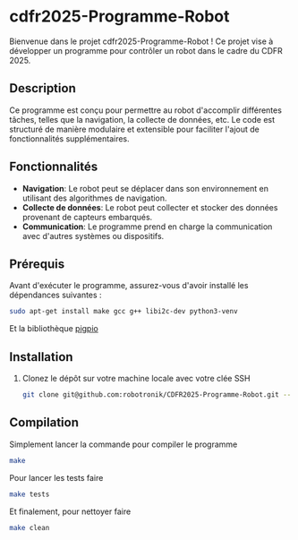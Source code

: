 # cdfr2025-Programme-Robot

Bienvenue dans le projet cdfr2025-Programme-Robot ! Ce projet vise à développer un programme pour contrôler un robot dans le cadre du CDFR 2025.

## Description

Ce programme est conçu pour permettre au robot d'accomplir différentes tâches, telles que la navigation, la collecte de données, etc. Le code est structuré de manière modulaire et extensible pour faciliter l'ajout de fonctionnalités supplémentaires.

## Fonctionnalités

- **Navigation**: Le robot peut se déplacer dans son environnement en utilisant des algorithmes de navigation.
- **Collecte de données**: Le robot peut collecter et stocker des données provenant de capteurs embarqués.
- **Communication**: Le programme prend en charge la communication avec d'autres systèmes ou dispositifs.

## Prérequis

Avant d'exécuter le programme, assurez-vous d'avoir installé les dépendances suivantes :

```bash
sudo apt-get install make gcc g++ libi2c-dev python3-venv
```
Et la bibliothèque [pigpio](https://abyz.me.uk/rpi/pigpio/index.html)


## Installation

1. Clonez le dépôt sur votre machine locale avec votre clée SSH

   ```bash
   git clone git@github.com:robotronik/CDFR2025-Programme-Robot.git --recursive
   ```

## Compilation

Simplement lancer la commande pour compiler le programme

   ```bash
   make
   ```

Pour lancer les tests faire

   ```bash
   make tests
   ```

Et finalement, pour nettoyer faire

   ```bash
   make clean
   ```